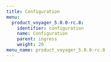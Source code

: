 ```yaml
---
title: Configuration
menu:
  product_voyager_5.0.0-rc.8:
    identifier: configuration
    name: Configuration
    parent: ingress
    weight: 20
menu_name: product_voyager_5.0.0-rc.8
---
```

